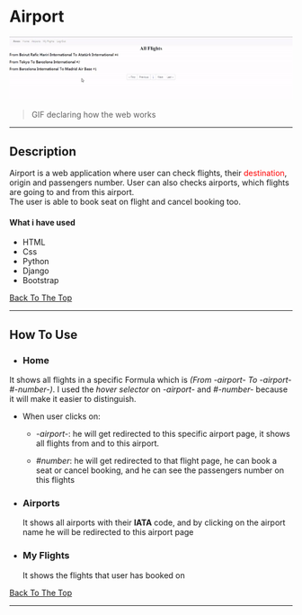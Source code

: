 # Airport

![Project Image](Images/airport.gif)

> GIF declaring how the web works

---

## Description

 Airport is a web application where user can check flights, their <span style='color:red'>destination</span>, origin and passengers number. User can also checks airports, which flights are going to and from this airport. \
 The user is able to book seat on flight and cancel booking too.

#### What i have used

- HTML
- Css
- Python
- Django
- Bootstrap

[Back To The Top](#airport)

---

## How To Use

- ### Home
 It shows all flights in a specific Formula which is *(From -airport- To -airport- #-number-)*. I used the *hover selector*  on *-airport-* and *#-number-* because it will make it easier to distinguish.

 - When user clicks on:

   - *-airport-*: he will get redirected to this specific airport page, it shows all flights from and to this airport.

    - *#number*: he will get redirected to that flight page, he can book a seat or cancel booking, and he can see the passengers number on this flights


- ### Airports
  It shows all airports with their **IATA** code, and by clicking on the airport name he will be redirected to this airport page

- ### My Flights
  It shows the flights that user has booked on


[Back To The Top](#airport)

---
